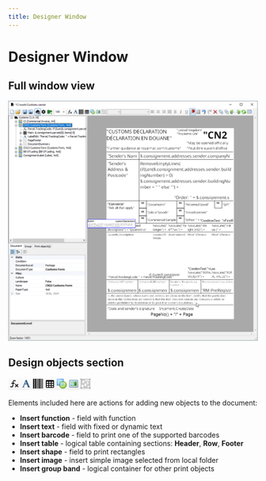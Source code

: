 ```yaml
---
title: Designer Window
---
```


# Designer Window

## Full window view

![Full window view](./images/design-window.png)

## Design objects section

![](./images/objects.png)

Elements included here are actions for adding new objects to the document:

*  **Insert function** - field with function
*  **Insert text** - field with fixed or dynamic text
*  **Insert barcode** - field to print one of the supported barcodes
*  **Insert table** - logical table containing sections: **Header**, **Row**, **Footer**
*  **Insert shape** - field to print rectangles
*  **Insert image** - insert simple image selected from local folder
*  **Insert group band** - logical container for other print objects
